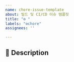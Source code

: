 ```yaml
---
name: chore-issue-template
about: 빌드 및 CI/CD 이슈 템플릿
title: "⚙️ "
labels: "⚙️chore"
assignees: ''

---
```


## 📌 Description
